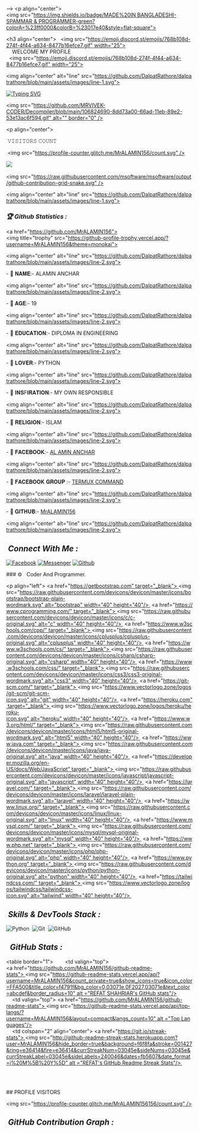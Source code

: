 
-->
<p align="center"><img src="https://img.shields.io/badge/MADE%20IN BANGLADESHI-SPAMMAR & PROGRAMMER-green?colorA=%23ff0000&colorB=%23017e40&style=flat-square"> 
  
 <h3 align="center"> 
   <img src="https://emoji.discord.st/emojis/768b108d-274f-4f44-a634-8477b16efce7.gif" width="25"> 
   &nbsp; WELCOME MY PROFILE &nbsp; 
   <img src="https://emoji.discord.st/emojis/768b108d-274f-4f44-a634-8477b16efce7.gif" width="25"> 
 </h3> 
  
 <img align="center" alt="line" src="https://github.com/DalpatRathore/dalpatrathore/blob/main/assets/images/line-1.svg"> 
  
 [![Typing SVG](https://readme-typing-svg.herokuapp.com?font=Neuton&size=23&color=30FF40&background=000000&center=true&vCenter=true&width=420&height=60&lines=HELLO+WORLD%2C+I'M+REFAT+HERE;TODAY+I+WILL+TELL+YOU+🤗;PLEASE+FOLLOW+MY+GITHUB+🙏;THANKS+MY+All+FAMILY+MEMBERS+🤙+🥰)](https://git.io/typing-svg) 
  
 <img src="https://github.com/MRVIVEK-CODER/Decompiler/blob/main/106824690-8dd73a00-66ad-11eb-89e2-53e13ac6f594.gif" alt="" border="0" /> 
  
 </p> 
  
 <p align="center">  
  
  𝚅𝙸𝚂𝙸𝚃𝙾𝚁𝚂 𝙲𝙾𝚄𝙽𝚃 
  
  <img src="https://profile-counter.glitch.me/MrALAMIN156/count.svg" /> 
  
 </p> 
  
 ![](https://github-profile-summary-cards.vercel.app/api/cards/profile-details?username=MrALAMIN156&theme=vue) 
  
 <img src="https://raw.githubusercontent.com/msoftware/msoftware/output/github-contribution-grid-snake.svg" /> 
  
 <img align="center" alt="line" src="https://github.com/DalpatRathore/dalpatrathore/blob/main/assets/images/line-1.svg"> 
  
 <h3><b><i>🏆 Github Statistics :</i></b></h3> 
  
 <a href="https://github.com/MrALAMIN156"><img title="trophy" src="https://github-profile-trophy.vercel.app/?username=MrALAMIN156&theme=monokai"></a> 
  
  
 <img align="center" alt="line" src="https://github.com/DalpatRathore/dalpatrathore/blob/main/assets/images/line-2.svg"> 
  
 - 🔰 𝐍𝐀𝐌𝐄:- ALAMIN ANCHAR
  
 <img align="center" alt="line" src="https://github.com/DalpatRathore/dalpatrathore/blob/main/assets/images/line-2.svg"> 
  
 - 🔰 𝐀𝐆𝐄:- 19 
  
 <img align="center" alt="line" src="https://github.com/DalpatRathore/dalpatrathore/blob/main/assets/images/line-2.svg"> 
  
 - 🔰 𝐄𝐃𝐔𝐂𝐀𝐓𝐈𝐎𝐍:- DIPLOMA IN ENGINEERING 
  
 <img align="center" alt="line" src="https://github.com/DalpatRathore/dalpatrathore/blob/main/assets/images/line-2.svg"> 
  
 - 🔰 𝐋𝐎𝐕𝐄𝐑:- PYTHON  
  
 <img align="center" alt="line" src="https://github.com/DalpatRathore/dalpatrathore/blob/main/assets/images/line-2.svg"> 
  
 - 🔰 𝐈𝐍𝐒F𝐈𝐑𝐀𝐓𝐈𝐎𝐍:- MY OWN RESPONSIBLE  
  
 <img align="center" alt="line" src="https://github.com/DalpatRathore/dalpatrathore/blob/main/assets/images/line-2.svg"> 
  
 - 🔰 𝐑𝐄𝐋𝐈𝐆𝐈𝐎𝐍:- ISLAM 
  
 <img align="center" alt="line" src="https://github.com/DalpatRathore/dalpatrathore/blob/main/assets/images/line-2.svg"> 
  
 - 🔰 𝐅𝐀𝐂𝐄𝐁𝐎𝐎𝐊:- [AL AMIN ANCHAR ](https://www.facebook.com/profile.php?id=100000448332183) 
  
 <img align="center" alt="line" src="https://github.com/DalpatRathore/dalpatrathore/blob/main/assets/images/line-2.svg"> 
  
 - 🔰 𝐅𝐀𝐂𝐄𝐁𝐎𝐎𝐊 𝐆𝐑𝐎𝐔𝐏 :- [TERMUX COMMAND ](https://facebook.com/groups/651079003382136/) 
  
 <img align="center" alt="line" src="https://github.com/DalpatRathore/dalpatrathore/blob/main/assets/images/line-2.svg"> 
  
 - 🔰 𝐆𝐈𝐓𝐇𝐔𝐁:- [MrALAMIN156](https://github.com/MrALAMIN156) 
  
 <img align="center" alt="line" src="https://github.com/DalpatRathore/dalpatrathore/blob/main/assets/images/line-2.svg"> 
  
 <h2><img width="28" src="https://github.com/DalpatRathore/dalpatrathore/blob/main/assets/icons/icon-contact.png" /><i> Connect With Me :</i></h2> 
  
 [![Facebook](https://img.shields.io/badge/Facebook-green?style=for-the-badge&logo=facebook)](https://fb.com/FHRBRO) 
 [![Messenger](https://img.shields.io/badge/Chat-Messenger-blue?style=for-the-badge&logo=messenger)](https://m.me/FHRBRO) 
 [![Github](https://img.shields.io/badge/Github-MrALAMIN156green?style=for-the-badge&logo=github)](https://github.com/MrALAMIN156) 
  
 ### ⚙️ &nbsp; Coder And Programmer. 
  
 <p align="left"> <a href="https://getbootstrap.com" target="_blank"> <img src="https://raw.githubusercontent.com/devicons/devicon/master/icons/bootstrap/bootstrap-plain-wordmark.svg" alt="bootstrap" width="40" height="40"/> </a> <a href="https://www.cprogramming.com/" target="_blank"> <img src="https://raw.githubusercontent.com/devicons/devicon/master/icons/c/c-original.svg" alt="c" width="40" height="40"/> </a> <a href="https://www.w3schools.com/cpp/" target="_blank"> <img src="https://raw.githubusercontent.com/devicons/devicon/master/icons/cplusplus/cplusplus-original.svg" alt="cplusplus" width="40" height="40"/> </a> <a href="https://www.w3schools.com/cs/" target="_blank"> <img src="https://raw.githubusercontent.com/devicons/devicon/master/icons/csharp/csharp-original.svg" alt="csharp" width="40" height="40"/> </a> <a href="https://www.w3schools.com/css/" target="_blank"> <img src="https://raw.githubusercontent.com/devicons/devicon/master/icons/css3/css3-original-wordmark.svg" alt="css3" width="40" height="40"/> </a> <a href="https://git-scm.com/" target="_blank"> <img src="https://www.vectorlogo.zone/logos/git-scm/git-scm-icon.svg" alt="git" width="40" height="40"/> </a> <a href="https://heroku.com" target="_blank"> <img src="https://www.vectorlogo.zone/logos/heroku/heroku-icon.svg" alt="heroku" width="40" height="40"/> </a> <a href="https://www.w3.org/html/" target="_blank"> <img src="https://raw.githubusercontent.com/devicons/devicon/master/icons/html5/html5-original-wordmark.svg" alt="html5" width="40" height="40"/> </a> <a href="https://www.java.com" target="_blank"> <img src="https://raw.githubusercontent.com/devicons/devicon/master/icons/java/java-original.svg" alt="java" width="40" height="40"/> </a> <a href="https://developer.mozilla.org/en-US/docs/Web/JavaScript" target="_blank"> <img src="https://raw.githubusercontent.com/devicons/devicon/master/icons/javascript/javascript-original.svg" alt="javascript" width="40" height="40"/> </a> <a href="https://laravel.com/" target="_blank"> <img src="https://raw.githubusercontent.com/devicons/devicon/master/icons/laravel/laravel-plain-wordmark.svg" alt="laravel" width="40" height="40"/> </a> <a href="https://www.linux.org/" target="_blank"> <img src="https://raw.githubusercontent.com/devicons/devicon/master/icons/linux/linux-original.svg" alt="linux" width="40" height="40"/> </a> <a href="https://www.mysql.com/" target="_blank"> <img src="https://raw.githubusercontent.com/devicons/devicon/master/icons/mysql/mysql-original-wordmark.svg" alt="mysql" width="40" height="40"/> </a> <a href="https://www.php.net" target="_blank"> <img src="https://raw.githubusercontent.com/devicons/devicon/master/icons/php/php-original.svg" alt="php" width="40" height="40"/> </a> <a href="https://www.python.org" target="_blank"> <img src="https://raw.githubusercontent.com/devicons/devicon/master/icons/python/python-original.svg" alt="python" width="40" height="40"/> </a> <a href="https://tailwindcss.com/" target="_blank"> <img src="https://www.vectorlogo.zone/logos/tailwindcss/tailwindcss-icon.svg" alt="tailwind" width="40" height="40"/> </a> </p> 
  
 <h2><img width="25" src="https://github.com/DalpatRathore/dalpatrathore/blob/main/assets/icons/icon-skills.png" /><i> Skills & DevTools Stack :</i></h2> 
  
 ![Python](https://img.shields.io/badge/-Python-05122A?style=flat&logo=python)&nbsp; 
 ![Git](https://img.shields.io/badge/-Git-05122A?style=flat&logo=git)&nbsp; 
 ![GitHub](https://img.shields.io/badge/-GitHub-05122A?style=flat&logo=github)&nbsp; 
 <h2> <img width="25" src="https://github.com/DalpatRathore/dalpatrathore/blob/main/assets/icons/icon-stats.png" /><i> GitHub Stats :</i></h2> 
  
 <table border="1"> 
   <tr> 
     <td valign="top"><a href="https://github.com/MrALAMIN156/github-readme-stats"> <img src="https://github-readme-stats.vercel.app/api?username=MrALAMIN156&count_private=true&show_icons=true&icon_color=FFA500&title_color=f4791f&bg_color=0,03071e,0F2027,03071e&text_color=abcdef&border_radius=10" alt ="REFAT SHAHRIAR's GitHub stats"/></td> </a> 
     <td valign="top"> <a href="https://github.com/MrALAMIN156/github-readme-stats"> <img src="https://github-readme-stats.vercel.app/api/top-langs/?username=MrALAMIN156&layout=compact&langs_count=10" alt ="Top Languages"/></td> 
     </a> 
   </tr> 
    <tr> 
     <td colspan="2" align="center"> <a href="https://git.io/streak-stats"> <img src="http://github-readme-streak-stats.herokuapp.com?user=MrALAMIN156&hide_border=true&background=f6f8fa&stroke=001427&ring=e36414&fire=e36414&currStreakNum=03045e&sideNums=03045e&currStreakLabel=03045e&sideLabels=240046&dates=fb5607&date_format=j%20M%5B%20Y%5D" alt ="REFAT's GitHub Readme Streak Stats"/> </a>  </td>  
      
   </tr> 
 </table> 
 <br> 
  
 ## PROFILE VISITORS 
  
 <img src="https://profile-counter.glitch.me/MrALAMIN156156/count.svg" /> 
  
 <h2><img width="28" src="https://github.com/DalpatRathore/dalpatrathore/blob/main/assets/icons/icon-graph.png" /><i> GitHub Contribution Graph :</i></h2> 
  
 <!-- https://github.com/ashutosh00710/github-readme-activity-graph --> 
  
 </a> 
 <a href="https://github.com/MrALAMIN156/RS"><img title="RS" src="https://github-readme-stats.vercel.app/api/pin/?username=MrALAMIN156&repo=RS&theme=vision-friendly-refat"> 
  
 </a> 
 <a href="https://github.com/MrALAMIN156/RU"><img title="RU" src="https://github-readme-stats.vercel.app/api/pin/?username=MrALAMIN156&repo=RU&theme=vision-friendly-refat">
